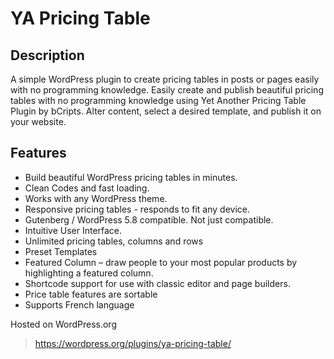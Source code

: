 # YA Pricing Table

## Description

A simple WordPress plugin to create pricing tables in posts or pages easily with no programming knowledge. Easily create and publish beautiful pricing tables with no programming knowledge using Yet Another Pricing Table Plugin by bCripts. Alter content, select a desired template, and publish it on your website.

## Features

* Build beautiful WordPress pricing tables in minutes.
* Clean Codes and fast loading.
* Works with any WordPress theme.
* Responsive pricing tables - responds to fit any device.
* Gutenberg / WordPress 5.8 compatible. Not just compatible.
* Intuitive User Interface.
* Unlimited pricing tables, columns and rows
* Preset Templates
* Featured Column – draw people to your most popular products by highlighting a featured column.
* Shortcode support for use with classic editor and page builders.
* Price table features are sortable
* Supports French language

Hosted on WordPress.org
> https://wordpress.org/plugins/ya-pricing-table/